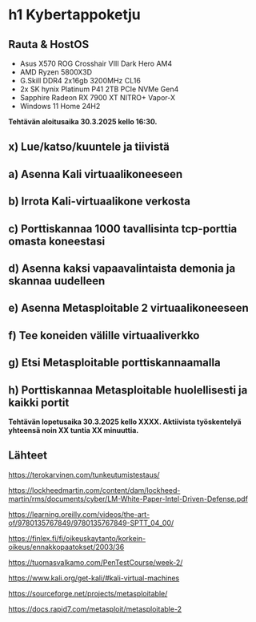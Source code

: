 # h1 Kybertappoketju

## Rauta & HostOS

- Asus X570 ROG Crosshair VIII Dark Hero AM4
- AMD Ryzen 5800X3D
- G.Skill DDR4 2x16gb 3200MHz CL16
- 2x SK hynix Platinum P41 2TB PCIe NVMe Gen4
- Sapphire Radeon RX 7900 XT NITRO+ Vapor-X
- Windows 11 Home 24H2

**Tehtävän aloitusaika 30.3.2025 kello 16:30.**

## x) Lue/katso/kuuntele ja tiivistä

## a) Asenna Kali virtuaalikoneeseen

## b) Irrota Kali-virtuaalikone verkosta

## c) Porttiskannaa 1000 tavallisinta tcp-porttia omasta koneestasi

## d) Asenna kaksi vapaavalintaista demonia ja skannaa uudelleen

## e) Asenna Metasploitable 2 virtuaalikoneeseen

## f) Tee koneiden välille virtuaaliverkko

## g) Etsi Metasploitable porttiskannaamalla

## h) Porttiskannaa Metasploitable huolellisesti ja kaikki portit

**Tehtävän lopetusaika 30.3.2025 kello XXXX. Aktiivista työskentelyä yhteensä noin XX tuntia XX minuuttia.**

## Lähteet
https://terokarvinen.com/tunkeutumistestaus/

https://lockheedmartin.com/content/dam/lockheed-martin/rms/documents/cyber/LM-White-Paper-Intel-Driven-Defense.pdf

https://learning.oreilly.com/videos/the-art-of/9780135767849/9780135767849-SPTT_04_00/

https://finlex.fi/fi/oikeuskaytanto/korkein-oikeus/ennakkopaatokset/2003/36

https://tuomasvalkamo.com/PenTestCourse/week-2/

https://www.kali.org/get-kali/#kali-virtual-machines

https://sourceforge.net/projects/metasploitable/

https://docs.rapid7.com/metasploit/metasploitable-2

